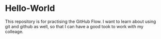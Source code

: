 # Hello-World
This repository is for practising the GitHub Flow.
I want to learn about using git and github as well, so that I can have a good took to work with my colleage.
